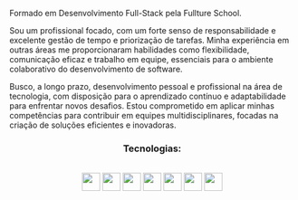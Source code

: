 Formado em Desenvolvimento Full-Stack pela Fullture School.

Sou um profissional focado, com um forte senso de responsabilidade e excelente gestão de tempo e priorização de tarefas. Minha experiência em outras áreas me proporcionaram habilidades como flexibilidade, comunicação eficaz e trabalho em equipe, essenciais para o ambiente colaborativo do desenvolvimento de software.

Busco, a longo prazo, desenvolvimento pessoal e profissional na área de tecnologia, com disposição para o aprendizado contínuo e adaptabilidade para enfrentar novos desafios. Estou comprometido em aplicar minhas competências para contribuir em equipes multidisciplinares, focadas na criação de soluções eficientes e inovadoras.

<div>
  <h3 align="center">Tecnologias:</h3> 
</br>
  <div align="center">
     <img height="32" width="32" src="https://cdn.jsdelivr.net/npm/simple-icons@v15/icons/html5.svg" />
     <img height="32" width="32" src="https://cdn.jsdelivr.net/npm/simple-icons@v15/icons/css.svg" />
     <img height="32" width="32" src="https://cdn.jsdelivr.net/npm/simple-icons@v15/icons/javascript.svg" />
     <img height="32" width="32" src="https://cdn.jsdelivr.net/npm/simple-icons@v15/icons/react.svg" />
     <img height="32" width="32" src="https://cdn.jsdelivr.net/npm/simple-icons@v15/icons/nodedotjs.svg" />
     <img height="32" width="32" src="https://cdn.jsdelivr.net/npm/simple-icons@v15/icons/php.svg" />
     <img height="32" width="32" src="https://cdn.jsdelivr.net/npm/simple-icons@v15/icons/tailwindcss.svg" />
  </div>
</div>
